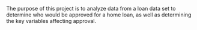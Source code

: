 The purpose of this project is to analyze data from a loan data set to determine who would be approved for a home loan, as well as 
determining the key variables affecting approval.  
